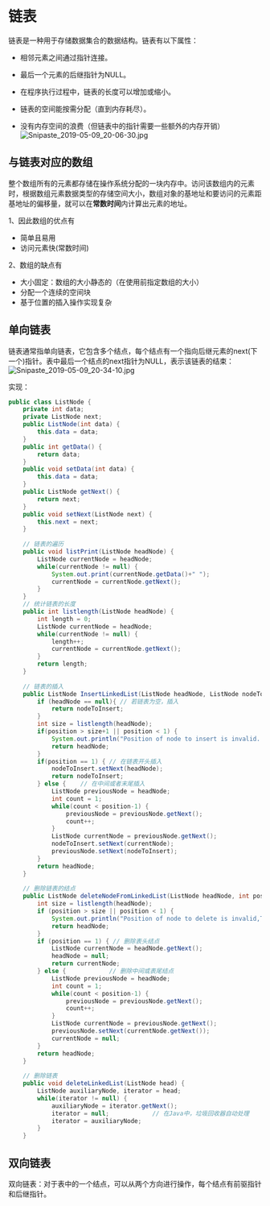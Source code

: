 # 链表

链表是一种用于存储数据集合的数据结构。链表有以下属性：

* 相邻元素之间通过指针连接。

* 最后一个元素的后继指针为NULL。

* 在程序执行过程中，链表的长度可以增加或缩小。

* 链表的空间能按需分配（直到内存耗尽）。

* 没有内存空间的浪费（但链表中的指针需要一些额外的内存开销）
  ![Snipaste_2019-05-09_20-06-30.jpg](https://i.loli.net/2019/05/09/5cd417d94fded.jpg)

## 与链表对应的数组

整个数组所有的元素都存储在操作系统分配的一块内存中。访问该数组内的元素时，根据数组元素数据类型的存储空间大小，数组对象的基地址和要访问的元素距基地址的偏移量，就可以在**常数时间**内计算出元素的地址。

1、因此数组的优点有

* 简单且易用
* 访问元素快(常数时间)

2、数组的缺点有

* 大小固定：数组的大小静态的（在使用前指定数组的大小）
* 分配一个连续的空间块
* 基于位置的插入操作实现复杂

## 单向链表

链表通常指单向链表，它包含多个结点，每个结点有一个指向后继元素的next(下一个)指针。表中最后一个结点的next指针为NULL，表示该链表的结束：
![Snipaste_2019-05-09_20-34-10.jpg](https://i.loli.net/2019/05/09/5cd41e4c41b74.jpg)

实现：

```java
public class ListNode {
	private int data;
	private ListNode next;
	public ListNode(int data) {
		this.data = data;
	}
	public int getData() {
		return data;
	}
	public void setData(int data) {
		this.data = data;
	}
	public ListNode getNext() {
		return next;
	}
	public void setNext(ListNode next) {
		this.next = next;
	}
	
	// 链表的遍历
	public void listPrint(ListNode headNode) {
		ListNode currentNode = headNode;
		while(currentNode != null) {
			System.out.print(currentNode.getData()+" ");
			currentNode = currentNode.getNext();
		}
	}
	// 统计链表的长度
	public int listlength(ListNode headNode) {
		int length = 0;
		ListNode currentNode = headNode;
		while(currentNode != null) {
			length++;
			currentNode = currentNode.getNext();
		}
		return length;
	}
	
	// 链表的插入
	public ListNode InsertLinkedList(ListNode headNode, ListNode nodeToInsert, int position) {
		if (headNode == null){ // 若链表为空，插入
			return nodeToInsert;
		}
		int size = listlength(headNode);
		if(position > size+1 || position < 1) {
			System.out.println("Position of node to insert is invalid. The valid inputs are 1 to"+ (size+1));
			return headNode;
		}
		if(position == 1) { // 在链表开头插入
			nodeToInsert.setNext(headNode);
			return nodeToInsert;
		} else { 	// 在中间或者末尾插入
			ListNode previousNode = headNode;
			int count = 1;
			while(count < position-1) {
				previousNode = previousNode.getNext();
				count++;
			}
			ListNode currentNode = previousNode.getNext();
			nodeToInsert.setNext(currentNode);
			previousNode.setNext(nodeToInsert);
		}
		return headNode;
	}
	
	// 删除链表的结点
	public ListNode deleteNodeFromLinkedList(ListNode headNode, int position) {
		int size = listlength(headNode);
		if (position > size || position < 1) {
			System.out.println("Position of node to delete is invalid,The valid inputs are 1 to "+size);
			return headNode;
		}
		if (position == 1) { // 删除表头结点
			ListNode currentNode = headNode.getNext();
			headNode = null;
			return currentNode;
		} else {			// 删除中间或表尾结点
			ListNode previousNode = headNode;
			int count = 1;
			while(count < position-1) {
				previousNode = previousNode.getNext();
				count++;
			}
			ListNode currentNode = previousNode.getNext();
			previousNode.setNext(currentNode.getNext());
			currentNode = null;
		}
		return headNode;
	}
	
	// 删除链表
	public void deleteLinkedList(ListNode head) {
		ListNode auxiliaryNode, iterator = head;
		while(iterator != null) {
			auxiliaryNode = iterator.getNext();
			iterator = null;			// 在Java中，垃圾回收器自动处理
			iterator = auxiliaryNode;	
		}
	}
```



## 双向链表

双向链表：对于表中的一个结点，可以从两个方向进行操作，每个结点有前驱指针和后继指针。